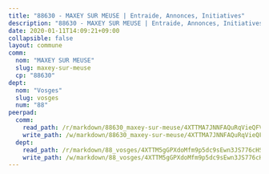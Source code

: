```yaml
---
title: "88630 - MAXEY SUR MEUSE | Entraide, Annonces, Initiatives"
description: "88630 - MAXEY SUR MEUSE | Entraide, Annonces, Initiatives"
date: 2020-01-11T14:09:21+09:00
collapsible: false
layout: commune
comm:
  nom: "MAXEY SUR MEUSE"
  slug: maxey-sur-meuse
  cp: "88630"
dept:
  nom: "Vosges"
  slug: vosges
  num: "88"
peerpad:
  comm:
    read_path: /r/markdown/88630_maxey-sur-meuse/4XTTMA7JNNFAQuRqVieQFVN8SB6Jo4gdFyiLHEv78dLcEHuy8
    write_path: /w/markdown/88630_maxey-sur-meuse/4XTTMA7JNNFAQuRqVieQFVN8SB6Jo4gdFyiLHEv78dLcEHuy8-K3TgTqDMMBGmEBAm2axn1DnBtHnZVYmFnDB7RbASne4QmL7WcQzXN7sh5xaGPbu5r9dGDhfxyHB7Hr5acD6FUhXeWWGNyCNprEgAmZM1df8FZ3x5m2TWQFfvwnCSWUL9C5btnBxa
  dept:
    read_path: /r/markdown/88_vosges/4XTTM5gGPXdoMfm9p5dc9sEwn3JS776cHSw64JYpD4AKnKgyh
    write_path: /w/markdown/88_vosges/4XTTM5gGPXdoMfm9p5dc9sEwn3JS776cHSw64JYpD4AKnKgyh-K3TgUjEFywcTUHQwfrd2vcZqhoXLakdoQGFv4iriv1FKkvQkBsudnBxafkQDfPcxTDRHN5T6bYyganuvcakuKenYoB5mPLKqUBjNMwpn75GQVixUmzXGkneDufRSqDthC8iyXi1Z
---
```


